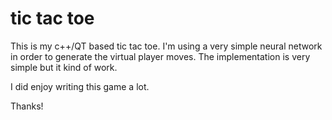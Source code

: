# tic tac toe

This is my c++/QT based tic tac toe. I'm using a very simple neural network in order to generate the virtual player moves. The implementation is very simple but it kind of work.

I did enjoy writing this game a lot.

Thanks!
